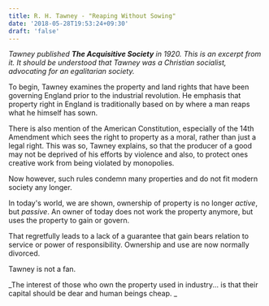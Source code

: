 ```yaml
---
title: R. H. Tawney - "Reaping Without Sowing"
date: '2018-05-28T19:53:24+09:30'
draft: 'false'
---
```

*Tawney published **The Acquisitive Society** in 1920. This is an excerpt from it. It should be understood that Tawney was a Christian socialist, advocating for an egalitarian society.*

To begin, Tawney examines the property and land rights that have been governing England prior to the industrial revolution. He emphasis that property right in England is traditionally based on by where a man reaps what he himself has sown. 

There is also mention of the American Constitution, especially of the 14th Amendment which sees the right to property as a moral, rather than just a legal right. This was so, Tawney explains, so that the producer of a good may not be deprived of his efforts by violence and also, to protect ones creative work from being violated by monopolies.

Now however, such rules condemn many properties and do not fit modern society any longer.

In today's world, we are shown, ownership of property is no longer _active_, but _passive_. An owner of today does not work the property anymore, but uses the property to gain or govern.

That regretfully leads to a lack of a guarantee that gain bears relation to service or power of responsibility.  Ownership and use are now normally divorced. 

Tawney is not a fan.

_The interest of those who own the property used in industry... is that their capital should be dear and human beings cheap.
_
